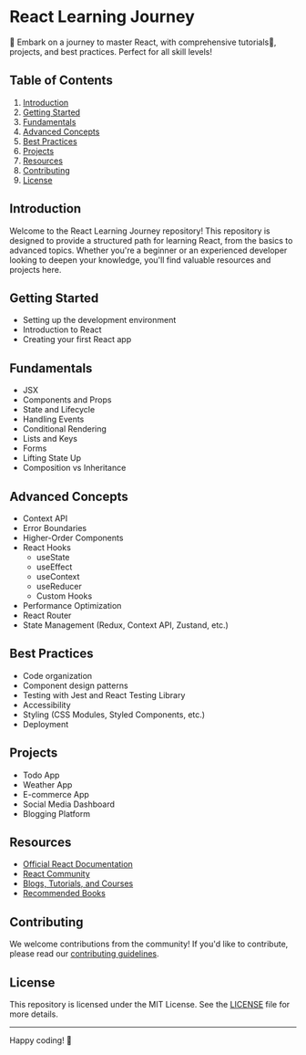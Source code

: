 # React Learning Journey

🌟 Embark on a journey to master React, with comprehensive tutorials📘, projects, and best practices. Perfect for all skill levels!

## Table of Contents

1. [Introduction](#introduction)
2. [Getting Started](#getting-started)
3. [Fundamentals](#fundamentals)
4. [Advanced Concepts](#advanced-concepts)
5. [Best Practices](#best-practices)
6. [Projects](#projects)
7. [Resources](#resources)
8. [Contributing](#contributing)
9. [License](#license)

## Introduction

Welcome to the React Learning Journey repository! This repository is designed to provide a structured path for learning React, from the basics to advanced topics. Whether you're a beginner or an experienced developer looking to deepen your knowledge, you'll find valuable resources and projects here.

## Getting Started

- Setting up the development environment
- Introduction to React
- Creating your first React app

## Fundamentals

- JSX
- Components and Props
- State and Lifecycle
- Handling Events
- Conditional Rendering
- Lists and Keys
- Forms
- Lifting State Up
- Composition vs Inheritance

## Advanced Concepts

- Context API
- Error Boundaries
- Higher-Order Components
- React Hooks
  - useState
  - useEffect
  - useContext
  - useReducer
  - Custom Hooks
- Performance Optimization
- React Router
- State Management (Redux, Context API, Zustand, etc.)

## Best Practices

- Code organization
- Component design patterns
- Testing with Jest and React Testing Library
- Accessibility
- Styling (CSS Modules, Styled Components, etc.)
- Deployment

## Projects

- Todo App
- Weather App
- E-commerce App
- Social Media Dashboard
- Blogging Platform

## Resources

- [Official React Documentation](https://reactjs.org/docs/getting-started.html)
- [React Community](https://reactjs.org/community/support.html)
- [Blogs, Tutorials, and Courses](https://reactjs.org/community/learning.html#articles)
- [Recommended Books](https://reactjs.org/community/learning.html#books)

## Contributing

We welcome contributions from the community! If you'd like to contribute, please read our [contributing guidelines](CONTRIBUTING.md).

## License

This repository is licensed under the MIT License. See the [LICENSE](LICENSE) file for more details.

---

Happy coding! 🚀
